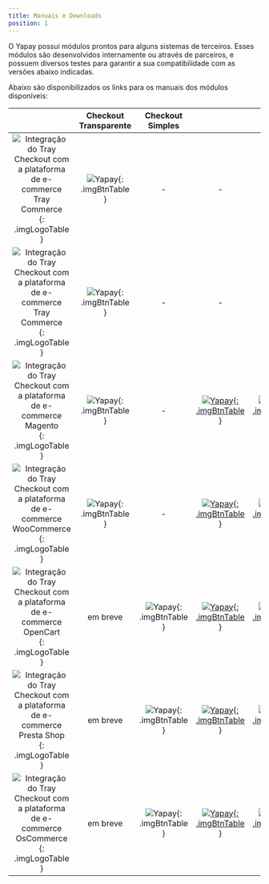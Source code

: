 ```yaml
---
title: Manuais e Downloads
position: 1
---
```


O Yapay possui módulos prontos para alguns sistemas de terceiros. Esses módulos são desenvolvidos internamente ou através de parceiros, e possuem diversos testes para garantir a sua compatibilidade com as versões abaixo indicadas.

Abaixo são disponibilizados os links para os manuais dos módulos disponíveis:


|            |   Checkout Transparente     |     Checkout Simples   |           |           |
|:----------:|:---------------------------:|:----------------------:|:---------:|:---------:|
| ![Integração do Tray Checkout com a plataforma de e-commerce Tray Commerce](https://images.tcdn.com.br/static_inst/tc/tray-cdn/uploads/traycommerce-platform-logo.svg){: .imgLogoTable } | ![Yapay](/images/checked-verde.svg){: .imgBtnTable } | - | - | - |
| ![Integração do Tray Checkout com a plataforma de e-commerce Tray Commerce](https://images.tcdn.com.br/static_inst/tc/tray-cdn/uploads/fbits-default-1.png){: .imgLogoTable } | ![Yapay](/images/checked-verde.svg){: .imgBtnTable } | - | - | - |
| ![Integração do Tray Checkout com a plataforma de e-commerce Magento](https://images.tcdn.com.br/static_inst/tc/tray-cdn/uploads/magento-platform-logo.svg){: .imgLogoTable } | ![Yapay](/images/checked-verde.svg){: .imgBtnTable } | - | [![Yapay](/images/download.svg){: .imgBtnTable }](/intermediador/modulos-integracao-intermediador/#magento) | [![Yapay](/images/manual.svg){: .imgBtnTable "}](http://integracao.traycheckout.com.br/documentacao/download/yapay/magento/Yapay_Intermediador-0.3.0.tgz) |
| ![Integração do Tray Checkout com a plataforma de e-commerce WooCommerce](https://images.tcdn.com.br/static_inst/tc/tray-cdn/uploads/woocommerce-platform-logo.png){: .imgLogoTable } | ![Yapay](/images/checked-verde.svg){: .imgBtnTable } | - | [![Yapay](/images/download.svg){: .imgBtnTable }](/intermediador/modulos-integracao-intermediador/#woocommerce) | [![Yapay](/images/manual.svg){: .imgBtnTable }](http://integracao.traycheckout.com.br/documentacao/download/yapay/woocommerce/woocommerce-yapay-intermediador_v0.2.0.zip) |
| ![Integração do Tray Checkout com a plataforma de e-commerce OpenCart](https://images.tcdn.com.br/static_inst/tc/tray-cdn/uploads/opencart-platform-logo.svg){: .imgLogoTable } | em breve | ![Yapay](/images/checked-verde.svg){: .imgBtnTable } | [![Yapay](/images/download.svg){: .imgBtnTable }](/intermediador/modulos-integracao-intermediador/#opencart) | [![Yapay](/images/manual.svg){: .imgBtnTable }](http://integracao.traycheckout.com.br/documentacao/download/yapay/woocommerce/yapay_opencart_v2.1.zip) |
| ![Integração do Tray Checkout com a plataforma de e-commerce Presta Shop](https://images.tcdn.com.br/static_inst/tc/tray-cdn/uploads/prestashop-platform-logo.svg){: .imgLogoTable } | em breve | ![Yapay](/images/checked-verde.svg){: .imgBtnTable } | [![Yapay](/images/download.svg){: .imgBtnTable }](/intermediador/modulos-integracao-intermediador/#prestashop) | [![Yapay](/images/manual.svg){: .imgBtnTable }](http://integracao.traycheckout.com.br/documentacao/download/yapay/woocommerce/yapay_prestashop-1.0.0.zip) |
| ![Integração do Tray Checkout com a plataforma de e-commerce OsCommerce](https://images.tcdn.com.br/static_inst/tc/tray-cdn/uploads/oscommerce-platform-logo.svg){: .imgLogoTable } | em breve | ![Yapay](/images/checked-verde.svg){: .imgBtnTable } | [![Yapay](/images/download.svg){: .imgBtnTable }](/intermediador/modulos-integracao-intermediador/#oscommerce) | [![Yapay](/images/manual.svg){: .imgBtnTable }](http://integracao.traycheckout.com.br/documentacao/download/yapay/woocommerce/yapayintermediador_oscommerce.zip) |
